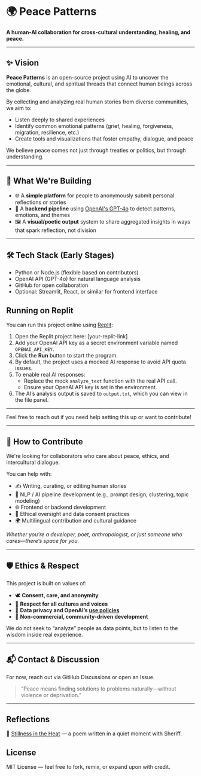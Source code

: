 
# 🌍 Peace Patterns

**A human-AI collaboration for cross-cultural understanding, healing, and peace.**

---

## ✨ Vision

**Peace Patterns** is an open-source project using AI to uncover the emotional, cultural, and spiritual threads that connect human beings across the globe.

By collecting and analyzing real human stories from diverse communities, we aim to:
- Listen deeply to shared experiences  
- Identify common emotional patterns (grief, healing, forgiveness, migration, resilience, etc.)  
- Create tools and visualizations that foster empathy, dialogue, and peace

We believe peace comes not just through treaties or politics, but through understanding.

---

## 🔧 What We're Building

- 🌐 A **simple platform** for people to anonymously submit personal reflections or stories
- 🧠 A **backend pipeline** using [OpenAI's GPT-4o](https://openai.com/gpt-4o) to detect patterns, emotions, and themes
- 🖼️ A **visual/poetic output** system to share aggregated insights in ways that spark reflection, not division

---

## 🛠️ Tech Stack (Early Stages)

- Python or Node.js (flexible based on contributors)
- OpenAI API (GPT-4o) for natural language analysis
- GitHub for open collaboration
- Optional: Streamlit, React, or similar for frontend interface
## Running on Replit

You can run this project online using [Replit](https://replit.com/@mariaefox/HugeFarBookmark):

1. Open the Replit project here: [your-replit-link]
2. Add your OpenAI API key as a secret environment variable named `OPENAI_API_KEY`.
3. Click the **Run** button to start the program.
4. By default, the project uses a mocked AI response to avoid API quota issues.
5. To enable real AI responses:
   - Replace the mock `analyze_text` function with the real API call.
   - Ensure your OpenAI API key is set in the environment.
6. The AI’s analysis output is saved to `output.txt`, which you can view in the file panel.

---

Feel free to reach out if you need help setting this up or want to contribute!

---

## 🤝 How to Contribute

We're looking for collaborators who care about peace, ethics, and intercultural dialogue.

You can help with:
- ✍️ Writing, curating, or editing human stories  
- 🧪 NLP / AI pipeline development (e.g., prompt design, clustering, topic modeling)  
- 🌐 Frontend or backend development  
- 🧭 Ethical oversight and data consent practices  
- 🌍 Multilingual contribution and cultural guidance

*Whether you’re a developer, poet, anthropologist, or just someone who cares—there’s space for you.*

---

## 🛡️ Ethics & Respect

This project is built on values of:
- 🕊️ **Consent, care, and anonymity**
- 🧭 **Respect for all cultures and voices**
- 🔐 **Data privacy and OpenAI’s [use policies](https://openai.com/policies/usage-policies)**
- 💞 **Non-commercial, community-driven development**

We do not seek to “analyze” people as data points, but to listen to the wisdom inside real experience.

---

## 📬 Contact & Discussion

For now, reach out via GitHub Discussions or open an Issue.

> “Peace means finding solutions to problems naturally—without violence or deprivation.”

---

## Reflections

📖 [Stillness in the Heat](https://github.com/mF6788/Peace-patterns/blob/main/stillness-in-the-heat.md) — a poem written in a quiet moment with Sheriff.

## License

MIT License — feel free to fork, remix, or expand upon with credit.
